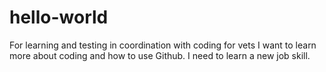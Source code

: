 # hello-world
For learning and testing in coordination with coding for vets 
I want to learn more about coding and how to use Github.  I need to learn a new job skill.  
